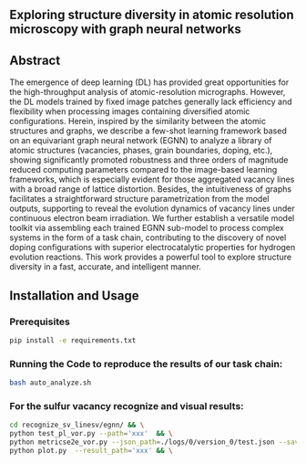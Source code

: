 ## Exploring structure diversity in atomic resolution microscopy with graph neural networks

## Abstract
The emergence of deep learning (DL) has provided great opportunities for the high-throughput analysis of atomic-resolution micrographs. However, the DL models trained by fixed image patches generally lack efficiency and flexibility when processing images containing diversified atomic configurations. 
Herein, inspired by the similarity between the atomic structures and graphs, we describe a few-shot learning framework based on an equivariant graph neural network (EGNN) to analyze a library of atomic structures (vacancies, phases, grain boundaries, doping, etc.), showing significantly promoted robustness and three orders of magnitude reduced computing parameters compared to the image-based learning frameworks, which is especially evident for those aggregated vacancy lines with a broad range of lattice distortion. 
Besides, the intuitiveness of graphs facilitates a straightforward structure parametrization from the model outputs, supporting to reveal the evolution dynamics of vacancy lines under continuous electron beam irradiation. 
We further establish a versatile model toolkit via assembling each trained EGNN sub-model to process complex systems in the form of a task chain, contributing to the discovery of novel doping configurations with superior electrocatalytic properties for hydrogen evolution reactions. This work provides a powerful tool to explore structure diversity in a fast, accurate, and intelligent manner.

## Installation and Usage

### Prerequisites
```bash
pip install -e requirements.txt
```

### Running the Code to reproduce the results of our task chain:
```bash
bash auto_analyze.sh
```

### For the sulfur vacancy recognize and visual results:
```bash
cd recognize_sv_linesv/egnn/ && \
python test_pl_vor.py --path='xxx'  && \
python metricse2e_vor.py --json_path=./logs/0/version_0/test.json --save_path='xxx' && \
python plot.py  --result_path='xxx' && \
```